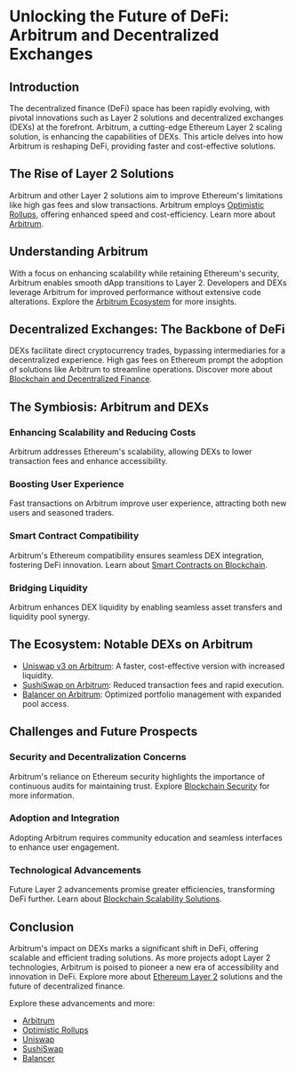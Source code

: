 # Unlocking the Future of DeFi: Arbitrum and Decentralized Exchanges

## Introduction

The decentralized finance (DeFi) space has been rapidly evolving, with pivotal innovations such as Layer 2 solutions and decentralized exchanges (DEXs) at the forefront. Arbitrum, a cutting-edge Ethereum Layer 2 scaling solution, is enhancing the capabilities of DEXs. This article delves into how Arbitrum is reshaping DeFi, providing faster and cost-effective solutions.

## The Rise of Layer 2 Solutions

Arbitrum and other Layer 2 solutions aim to improve Ethereum's limitations like high gas fees and slow transactions. Arbitrum employs [Optimistic Rollups](https://developer.offchainlabs.com/docs/intro#optimistic-rollup), offering enhanced speed and cost-efficiency. Learn more about [Arbitrum](https://arbitrum.io/).

## Understanding Arbitrum

With a focus on enhancing scalability while retaining Ethereum's security, Arbitrum enables smooth dApp transitions to Layer 2. Developers and DEXs leverage Arbitrum for improved performance without extensive code alterations. Explore the [Arbitrum Ecosystem](https://www.license-token.com/wiki/arbitrum-ecosystem) for more insights.

## Decentralized Exchanges: The Backbone of DeFi

DEXs facilitate direct cryptocurrency trades, bypassing intermediaries for a decentralized experience. High gas fees on Ethereum prompt the adoption of solutions like Arbitrum to streamline operations. Discover more about [Blockchain and Decentralized Finance](https://www.license-token.com/wiki/blockchain-and-decentralized-finance).

## The Symbiosis: Arbitrum and DEXs

### Enhancing Scalability and Reducing Costs

Arbitrum addresses Ethereum's scalability, allowing DEXs to lower transaction fees and enhance accessibility.

### Boosting User Experience

Fast transactions on Arbitrum improve user experience, attracting both new users and seasoned traders.

### Smart Contract Compatibility

Arbitrum's Ethereum compatibility ensures seamless DEX integration, fostering DeFi innovation. Learn about [Smart Contracts on Blockchain](https://www.license-token.com/wiki/smart-contracts-on-blockchain).

### Bridging Liquidity

Arbitrum enhances DEX liquidity by enabling seamless asset transfers and liquidity pool synergy.

## The Ecosystem: Notable DEXs on Arbitrum

- [Uniswap v3 on Arbitrum](https://info.uniswap.org/#/arbitrum/): A faster, cost-effective version with increased liquidity.
- [SushiSwap on Arbitrum](https://app.sushi.com/en/swap?chainId=42161): Reduced transaction fees and rapid execution.
- [Balancer on Arbitrum](https://ecosystem.balancer.fi/article/balancer-v2-deployed-to-arbitrum): Optimized portfolio management with expanded pool access.

## Challenges and Future Prospects

### Security and Decentralization Concerns

Arbitrum's reliance on Ethereum security highlights the importance of continuous audits for maintaining trust. Explore [Blockchain Security](https://www.license-token.com/wiki/blockchain-security) for more information.

### Adoption and Integration

Adopting Arbitrum requires community education and seamless interfaces to enhance user engagement.

### Technological Advancements

Future Layer 2 advancements promise greater efficiencies, transforming DeFi further. Learn about [Blockchain Scalability Solutions](https://www.license-token.com/wiki/blockchain-scalability-solutions).

## Conclusion

Arbitrum's impact on DEXs marks a significant shift in DeFi, offering scalable and efficient trading solutions. As more projects adopt Layer 2 technologies, Arbitrum is poised to pioneer a new era of accessibility and innovation in DeFi. Explore more about [Ethereum Layer 2](https://ethereum.org/en/developers/docs/layer-2-scaling/) solutions and the future of decentralized finance.

Explore these advancements and more:
- [Arbitrum](https://arbitrum.io/)
- [Optimistic Rollups](https://developer.offchainlabs.com/docs/intro#optimistic-rollup)
- [Uniswap](https://uniswap.org/)
- [SushiSwap](https://sushi.com/)
- [Balancer](https://balancer.fi/)